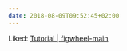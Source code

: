 ```yaml
---
date: 2018-08-09T09:52:45+02:00
---
```


Liked: [Tutorial | figwheel-main](https://figwheel.org/tutorial)
